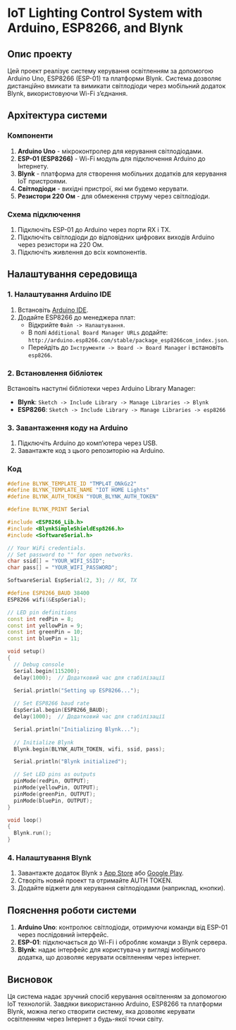 
# IoT Lighting Control System with Arduino, ESP8266, and Blynk

## Опис проекту

Цей проект реалізує систему керування освітленням за допомогою Arduino Uno, ESP8266 (ESP-01) та платформи Blynk. Система дозволяє дистанційно вмикати та вимикати світлодіоди через мобільний додаток Blynk, використовуючи Wi-Fi з’єднання.

## Архітектура системи

### Компоненти

1. **Arduino Uno** - мікроконтролер для керування світлодіодами.
2. **ESP-01 (ESP8266)** - Wi-Fi модуль для підключення Arduino до Інтернету.
3. **Blynk** - платформа для створення мобільних додатків для керування IoT пристроями.
4. **Світлодіоди** - вихідні пристрої, які ми будемо керувати.
5. **Резистори 220 Ом** - для обмеження струму через світлодіоди.

### Схема підключення

1. Підключіть ESP-01 до Arduino через порти RX і TX.
2. Підключіть світлодіоди до відповідних цифрових виходів Arduino через резистори на 220 Ом.
3. Підключіть живлення до всіх компонентів.

## Налаштування середовища

### 1. Налаштування Arduino IDE

1. Встановіть [Arduino IDE](https://www.arduino.cc/en/software).
2. Додайте ESP8266 до менеджера плат:
   - Відкрийте `Файл -> Налаштування`.
   - В полі `Additional Board Manager URLs` додайте: `http://arduino.esp8266.com/stable/package_esp8266com_index.json`.
   - Перейдіть до `Інструменти -> Board -> Board Manager` і встановіть `esp8266`.

### 2. Встановлення бібліотек

Встановіть наступні бібліотеки через Arduino Library Manager:
- **Blynk**: `Sketch -> Include Library -> Manage Libraries -> Blynk`
- **ESP8266**: `Sketch -> Include Library -> Manage Libraries -> esp8266`

### 3. Завантаження коду на Arduino

1. Підключіть Arduino до комп’ютера через USB.
2. Завантажте код з цього репозиторію на Arduino.

### Код

```cpp
#define BLYNK_TEMPLATE_ID "TMPL4T_ONkGz2"
#define BLYNK_TEMPLATE_NAME "IOT HOME Lights"
#define BLYNK_AUTH_TOKEN "YOUR_BLYNK_AUTH_TOKEN"

#define BLYNK_PRINT Serial

#include <ESP8266_Lib.h>
#include <BlynkSimpleShieldEsp8266.h>
#include <SoftwareSerial.h>

// Your WiFi credentials.
// Set password to "" for open networks.
char ssid[] = "YOUR_WIFI_SSID";
char pass[] = "YOUR_WIFI_PASSWORD";

SoftwareSerial EspSerial(2, 3); // RX, TX

#define ESP8266_BAUD 38400
ESP8266 wifi(&EspSerial);

// LED pin definitions
const int redPin = 8;
const int yellowPin = 9;
const int greenPin = 10;
const int bluePin = 11;

void setup()
{
  // Debug console
  Serial.begin(115200);
  delay(1000);  // Додатковий час для стабілізації

  Serial.println("Setting up ESP8266...");
  
  // Set ESP8266 baud rate
  EspSerial.begin(ESP8266_BAUD);
  delay(1000);  // Додатковий час для стабілізації

  Serial.println("Initializing Blynk...");
  
  // Initialize Blynk
  Blynk.begin(BLYNK_AUTH_TOKEN, wifi, ssid, pass);

  Serial.println("Blynk initialized");

  // Set LED pins as outputs
  pinMode(redPin, OUTPUT);
  pinMode(yellowPin, OUTPUT);
  pinMode(greenPin, OUTPUT);
  pinMode(bluePin, OUTPUT);
}

void loop()
{
  Blynk.run();
}
```

### 4. Налаштування Blynk

1. Завантажте додаток Blynk з [App Store](https://apps.apple.com) або [Google Play](https://play.google.com).
2. Створіть новий проект та отримайте AUTH TOKEN.
3. Додайте віджети для керування світлодіодами (наприклад, кнопки).

## Пояснення роботи системи

1. **Arduino Uno**: контролює світлодіоди, отримуючи команди від ESP-01 через послідовний інтерфейс.
2. **ESP-01**: підключається до Wi-Fi і обробляє команди з Blynk сервера.
3. **Blynk**: надає інтерфейс для користувача у вигляді мобільного додатка, що дозволяє керувати освітленням через інтернет.

## Висновок

Ця система надає зручний спосіб керування освітленням за допомогою IoT технологій. Завдяки використанню Arduino, ESP8266 та платформи Blynk, можна легко створити систему, яка дозволяє керувати освітленням через Інтернет з будь-якої точки світу.

